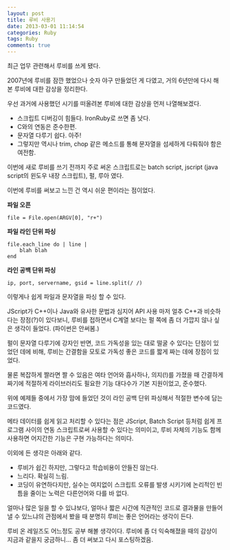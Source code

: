 ```yaml
---
layout: post
title: 루비 사용기
date: 2013-03-01 11:14:54
categories: Ruby
tags: Ruby
comments: true
---
```

최근 업무 관련해서 루비를 쓰게 됐다.

2007년에 루비를 잠깐 했었으나 숫자 야구 만들었던 게 다였고, 거의 6년만에 다시 해본 루비에 대한 감상을 정리한다.

우선 과거에 사용했던 시기를 떠올려본 루비에 대한 감상을 먼저 나열해보겠다.
* 스크립트 디버깅이 힘들다. IronRuby로 쓰면 좀 낫다. 
* C와의 연동은 준수한편.
* 문자열 다루기 쉽다. 아주!
* 그렇지만 역시나 trim, chop 같은 메소드를 통해 문자열을 섬세하게 다뤄줘야 함은 여전함.


이번에 새로 루비를 쓰기 전까지 주로 써온 스크립트로는 batch script, jscript (java script의 윈도우 내장 스크립트), 펄, 루아 였다. 


이번에 루비를 써보고 느낀 건 역시 쉬운 편이라는 점이었다.


**파일 오픈**

    file = File.open(ARGV[0], "r+")

**파일 라인 단위 파싱**

    file.each_line do | line |
        blah blah
    end

**라인 공백 단위 파싱**
    
    ip, port, servername, gsid = line.split(/ /)

이렇게나 쉽게 파일과 문자열을 파싱 할 수 있다.

JScript가 C++이나 Java와 유사한 문법과 심지어 API 사용 마저 얼추 C++과 비슷하다는 장점(?)이 있다보니, 루비를 접하면서 C계열 보다는 펄 쪽에 좀 더 가깝지 않나 싶은 생각이 들었다. (파이썬은 안써봄.)

펄이 문자열 다루기에 강자인 반면, 코드 가독성을 있는 대로 떨굴 수 있다는 단점이 있었던 데에 비해, 루비는 간결함을 모토로 가독성 좋은 코드를 짧게 짜는 데에 장점이 있었다.

물론 복잡하게 짤라면 짤 수 있음은 여타 언어와 흡사하나, 의지(!)를 가졌을 때 간결하게 짜기에 적절하게 라이브러리도 필요한 기능 대다수가 기본 지원이었고, 준수했다.

위에 예제들 중에서 가장 맘에 들었던 것이 라인 공백 단위 파싱해서 적절한 변수에 담는 코드였다.

메타 데이터를 쉽게 읽고 처리할 수 있다는 점은 JScript, Batch Script 등처럼 쉽게 프로그램 사이의 연동 스크립트로써 사용할 수 있다는 의미이고, 루비 자체의 기능도 함께 사용하면 어지간한 기능은 구현 가능하다는 의미다.

이외에 든 생각은 아래와 같다.
* 루비가 쉽긴 하지만, 그렇다고 학습비용이 안들진 않는다.
* 느리다. 확실히 느림.
* 코딩이 유연하다지만, 실수는 여지없이 스크립트 오류를 발생 시키기에 논리적인 빈틈을 줄이는 노력은 다른언어와 다를 바 없다.

얼마나 많은 일을 할 수 있냐보다, 얼마나 짧은 시간에 직관적인 코드로 결과물을 만들어 낼 수 있느냐의 관점에서 봤을 때 분명히 루비는 좋은 언어라는 생각이 든다.


루비 온 레일즈도 어느정도 공부 해볼 생각이다. 루비에 좀 더 익숙해졌을 때의 감상이 지금과 같을지 궁금하니... 좀 더 써보고 다시 포스팅하겠음.
